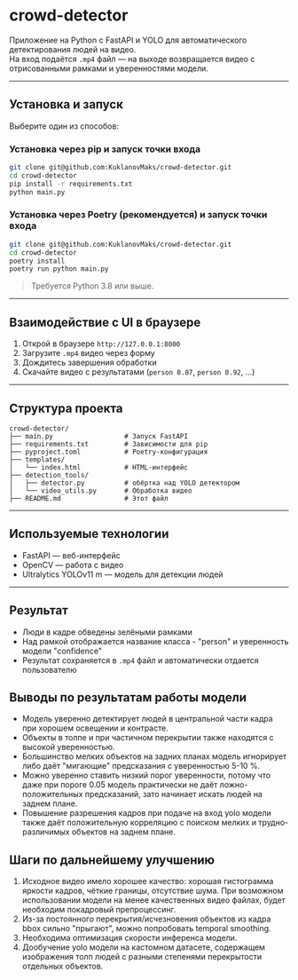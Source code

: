 # crowd-detector

Приложение на Python с FastAPI и YOLO для автоматического детектирования людей на видео.  
На вход подаётся `.mp4` файл — на выходе возвращается видео с отрисованными рамками и уверенностями модели.

---

##  Установка и запуск

Выберите один из способов:

###  Установка через pip и запуск точки входа

```bash
git clone git@github.com:KuklanovMaks/crowd-detector.git
cd crowd-detector
pip install -r requirements.txt
python main.py
```

### Установка через Poetry (рекомендуется) и запуск точки входа

```bash
git clone git@github.com:KuklanovMaks/crowd-detector.git
cd crowd-detector
poetry install
poetry run python main.py
```

>  Требуется Python 3.8 или выше.

---

## Взаимодействие с UI в браузере

1. Открой в браузере `http://127.0.0.1:8000`  
2. Загрузите `.mp4` видео через форму  
3. Дождитесь завершения обработки  
4. Скачайте видео с результатами (`person 0.87`, `person 0.92`, ...)

---

## Структура проекта

```
crowd-detector/
├── main.py                  # Запуск FastAPI
├── requirements.txt         # Зависимости для pip
├── pyproject.toml           # Poetry-конфигурация
├── templates/
│   └── index.html           # HTML-интерфейс
├── detection_tools/
│   ├── detector.py          # обёртка над YOLO детектором
│   └── video_utils.py       # Обработка видео
├── README.md                # Этот файл
```

---

## Используемые технологии

- FastAPI — веб-интерфейс
- OpenCV — работа с видео
- Ultralytics YOLOv11 m — модель для детекции людей
---

## Результат

- Люди в кадре обведены зелёными рамками
- Над рамкой отображается название класса - "person" и уверенность модели "confidence"
- Результат сохраняется в `.mp4` файл и автоматически отдается пользователю

## Выводы по результатам работы модели 

- Модель уверенно детектирует людей в центральной части кадра при хорошем освещении и контрасте.
- Объекты в толпе и при частичном перекрытии также находятся с высокой уверенностью.
- Большинство мелких объектов на задних планах модель игнорирует либо даёт "мигающие" предсказания с уверенностью 5-10 %.
- Можно уверенно ставить низкий порог уверенности, потому что даже при пороге 0.05 модель практически не даёт ложно-положительных предсказаний, зато начинает искать людей на заднем плане. 
- Повышение разрешения кадров при подаче на вход yolo модели также даёт положительную корреляцию с поиском мелких и трудно-различимых объектов на заднем плане.

## Шаги по дальнейшему улучшению

1. Исходное видео имело хорошее качество: хорошая гистограмма яркости кадров, чёткие границы, отсутствие шума. При возможном использовании модели на менее качественных видео файлах, будет необходим покадровый препроцессинг.
2. Из-за постоянного перекрытия/исчезновения объектов из кадра bbox сильно "прыгают", можно попробовать temporal smoothing.
3. Необходима оптимизация скорости инференса модели. 
4. Дообучение yolo модели на кастомном датасете, содержащем изображения толп людей с разными степенями перекрытости отдельных объектов. 

